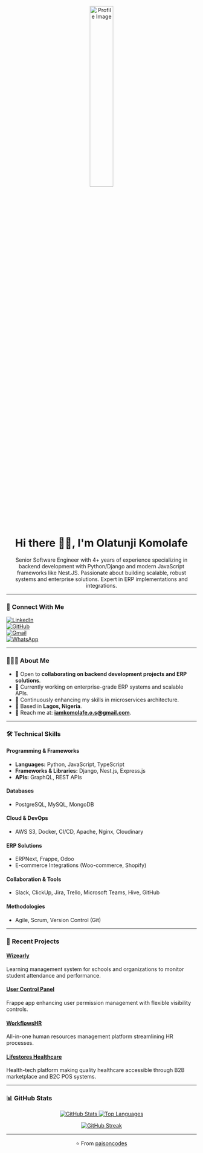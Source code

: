<p align="center">
  <img width="35%" height="auto" src="https://res.cloudinary.com/dsnxxuvgh/image/upload/v1747352441/Github_profile_dgqcvt.png" alt="Profile Image" />
</p>

<h1 align="center">Hi there 👋🏽, I'm Olatunji Komolafe</h1>
<p align="center">Senior Software Engineer with 4+ years of experience specializing in backend development with Python/Django and modern JavaScript frameworks like Nest.JS. Passionate about building scalable, robust systems and enterprise solutions. Expert in ERP implementations and integrations.</p>

---

### 🌟 **Connect With Me**

[![LinkedIn](https://img.shields.io/badge/-LinkedIn-blue?style=flat&logo=linkedin&logoColor=white)](https://linkedin.com/in/paisoncodes)  
[![GitHub](https://img.shields.io/badge/-GitHub-000?style=flat&logo=github&logoColor=white)](https://github.com/paisoncodes)  
[![Gmail](https://img.shields.io/badge/-Gmail-red?style=flat&logo=gmail&logoColor=white)](mailto:iamkomolafe.o.s@gmail.com)  
[![WhatsApp](https://img.shields.io/badge/-WhatsApp-green?style=flat-square&logo=whatsapp&logoColor=white)](https://wa.me/2349030170431?text=Hello%20Olatunji)

---

### 👨🏾‍💻 **About Me**
- 🌟 Open to **collaborating on backend development projects and ERP solutions**.  
- 🔭 Currently working on enterprise-grade ERP systems and scalable APIs.
- 🌱 Continuously enhancing my skills in microservices architecture.
- 📍 Based in **Lagos, Nigeria**.
- 📧 Reach me at: **iamkomolafe.o.s@gmail.com**.

---

### 🛠 **Technical Skills**

#### **Programming & Frameworks**
- **Languages:** Python, JavaScript, TypeScript
- **Frameworks & Libraries:** Django, Nest.js, Express.js
- **APIs:** GraphQL, REST APIs

#### **Databases**
- PostgreSQL, MySQL, MongoDB

#### **Cloud & DevOps**
- AWS S3, Docker, CI/CD, Apache, Nginx, Cloudinary

#### **ERP Solutions**
- ERPNext, Frappe, Odoo
- E-commerce Integrations (Woo-commerce, Shopify)

#### **Collaboration & Tools**
- Slack, ClickUp, Jira, Trello, Microsoft Teams, Hive, GitHub

#### **Methodologies**
- Agile, Scrum, Version Control (Git)



---

### 🚀 **Recent Projects**

#### [Wizearly](https://wizearly.ai)
Learning management system for schools and organizations to monitor student attendance and performance.

#### [User Control Panel](https://github.com/Irregualar-Inc/user-control-panel)
Frappe app enhancing user permission management with flexible visibility controls.

#### [WorkflowsHR](https://workflowshr.com)
All-in-one human resources management platform streamlining HR processes.

#### [Lifestores Healthcare](https://lifestoreshealthcare.com)
Health-tech platform making quality healthcare accessible through B2B marketplace and B2C POS systems.

---

### 📊 **GitHub Stats**

<p align="center">
  <a href="https://github.com/paisoncodes">
    <img alt="GitHub Stats" src="https://github-readme-stats.vercel.app/api?username=paisoncodes&show_icons=true&count_private=true&theme=react&hide_border=true&bg_color=0D1117" />
  </a>
  <a href="https://github.com/paisoncodes">
    <img alt="Top Languages" src="https://github-readme-stats.vercel.app/api/top-langs/?username=paisoncodes&langs_count=8&count_private=true&layout=compact&theme=react&hide_border=true&bg_color=0D1117" />
  </a>
</p>

<p align="center">
  <a href="https://github.com/paisoncodes">
    <img alt="GitHub Streak" src="https://github-readme-streak-stats.herokuapp.com?user=paisoncodes&theme=black-ice&hide_border=true&background=0D1117" />
  </a>
</p>

---

<p align="center">⭐️ From <a href="https://github.com/paisoncodes">paisoncodes</a></p>
